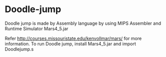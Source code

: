 # Doodle-jump

Doodle jump is made by Assembly language by using MIPS Assembler and Runtime Simulator Mars4_5.jar

Refer http://courses.missouristate.edu/kenvollmar/mars/ for more information.
To run Doodle jump, install Mars4_5.jar and import Doodlejump.s
